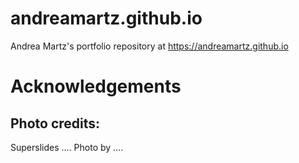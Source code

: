 
# andreamartz.github.io

Andrea Martz's portfolio repository at https://andreamartz.github.io

# Acknowledgements

## Photo credits:

Superslides ....
Photo by ....
